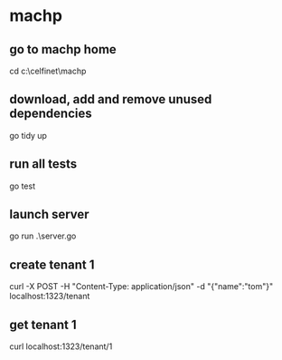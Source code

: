 # machp

## go to machp home
cd c:\celfinet\machp

## download, add and remove unused dependencies
go tidy up

## run all tests
go test

## launch server
go run .\server.go

## create tenant 1
curl -X POST -H "Content-Type: application/json" -d "{\"name\":\"tom\"}" localhost:1323/tenant

## get tenant 1
curl localhost:1323/tenant/1